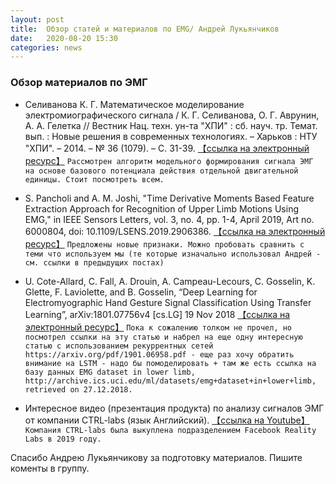 ```yaml
---
layout: post
title:  Обзор статей и материалов по EMG/ Андрей Лукьянчиков
date:   2020-08-20 15:30
categories: news
---
```

### Обзор материалов по ЭМГ

* Селиванова К. Г. Математическое моделирование электромиографического сигнала / К. Г. Селиванова, О. Г. Аврунин, А. А. Гелетка // Вестник Нац. техн. ун-та "ХПИ" : сб. науч. тр. Темат. вып. : Новые решения в современных технологиях. – Харьков : НТУ "ХПИ". – 2014. – № 36 (1079). – С. 31-39. [【ссылка на электронный ресурс】](http://repository.kpi.kharkov.ua/handle/KhPI-Press/9377) 
```Рассмотрен алгоритм модельного формирования сигнала ЭМГ на основе базового потенциала действия отдельной двигательной единицы. Стоит посмотреть всем.```

* S. Pancholi and A. M. Joshi, "Time Derivative Moments Based Feature Extraction Approach for Recognition of Upper Limb Motions Using EMG," in IEEE Sensors Letters, vol. 3, no. 4, pp. 1-4, April 2019, Art no. 6000804, doi: 10.1109/LSENS.2019.2906386. [【ссылка на электронный ресурс】](https://ieeexplore.ieee.org/document/8675262)
```Предложены новые признаки. Можно пробовать сравнить с теми что используем мы (те которые изначально использовал Андрей - см. ссылки в предыдущих постах)```

* U. Cote-Allard, C. Fall, A. Drouin, A. Campeau-Lecours, C. Gosselin, K. Glette, F. Laviolette, and B. Gosselin, “Deep Learning for Electromyographic Hand Gesture Signal Classification Using Transfer Learning”, arXiv:1801.07756v4 [cs.LG] 19 Nov 2018 [【ссылка на электронный ресурс】](https://ieeexplore.ieee.org/document/8675262)
```Пока к сожалению толком не прочел, но посмотрел ссылки на эту статью и набрел на еще одну интересную статью с использованием рекуррентных сетей  https://arxiv.org/pdf/1901.06958.pdf - еще раз хочу обратить внимание на LSTM - надо бы помоделировать + там же есть ссылка на базу данных EMG dataset in lower limb, http://archive.ics.uci.edu/ml/datasets/emg+dataset+in+lower+limb, retrieved on 27.12.2018.```

* Интересное видео (презентация продукта) по анализу сигналов ЭМГ от компании CTRL-labs (язык Английский). [【ссылка на Youtube】](https://www.youtube.com/watch?time_continue=526&v=D8pB8sNBGlE&feature=emb_logo) ```Компания CTRL-labs была выкуплена подразделением Facebook Reality Labs в 2019 году.```

Спасибо Андрею Лукьянчикову за подготовку материалов. Пишите коменты в группу. 
